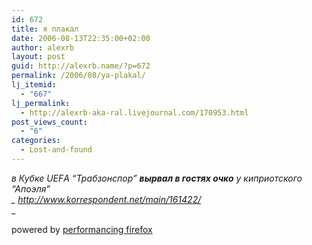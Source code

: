 ```yaml
---
id: 672
title: я плакал
date: 2006-08-13T22:35:00+02:00
author: alexrb
layout: post
guid: http://alexrb.name/?p=672
permalink: /2006/08/ya-plakal/
lj_itemid:
  - "667"
lj_permalink:
  - http://alexrb-aka-ral.livejournal.com/170953.html
post_views_count:
  - "6"
categories:
  - Lost-and-found
---
```

_в Кубке UEFА &#8220;Трабзонспор&#8221; **вырвал в гостях очко** у киприотского &#8220;Апоэля&#8221;  
_ <http://www.korrespondent.net/main/161422/>_  
_ 

<p class="poweredbyperformancing">
  powered by <a href="http://performancing.com/firefox">performancing firefox</a>
</p>